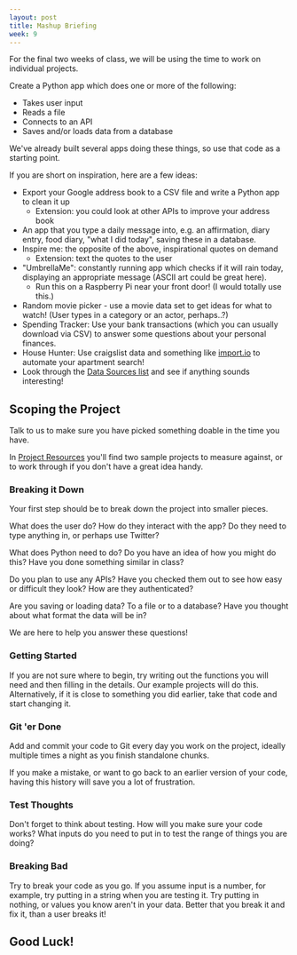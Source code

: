 ```yaml
---
layout: post
title: Mashup Briefing
week: 9
---
```


For the final two weeks of class, we will be using the time to work on individual projects.

Create a Python app which does one or more of the following:

* Takes user input
* Reads a file
* Connects to an API
* Saves and/or loads data from a database

We've already built several apps doing these things, so use that code as a starting point.

If you are short on inspiration, here are a few ideas:

* Export your Google address book to a CSV file and write a Python app to clean it up
  * Extension: you could look at other APIs to improve your address book
* An app that you type a daily message into, e.g. an affirmation, diary entry, food diary, "what I did today", saving these in a database.
* Inspire me: the opposite of the above, inspirational quotes on demand
  * Extension: text the quotes to the user
* "UmbrellaMe": constantly running app which checks if it will rain today, displaying an appropriate message (ASCII art could be great here).
  * Run this on a Raspberry Pi near your front door! (I would totally use this.)
* Random movie picker - use a movie data set to get ideas for what to watch! (User types in a category or an actor, perhaps..?)
* Spending Tracker: Use your bank transactions (which you can usually download via CSV) to answer some questions about your personal finances.
* House Hunter: Use craigslist data and something like [import.io](https://magic.import.io/?site=http:%2F%2Fsfbay.craigslist.org%2Fsearch%2Fapa) to automate your apartment search! 
* Look through the [Data Sources list](/data-sources) and see if anything sounds interesting!

## Scoping the Project

Talk to us to make sure you have picked something doable in the time you have.

In [Project Resources](/project-resources) you'll find two sample projects to measure against, or to work through if you don't have a great idea handy.

### Breaking it Down

Your first step should be to break down the project into smaller pieces.

What does the user do? How do they interact with the app? Do they need to type anything in, or perhaps use Twitter?

What does Python need to do? Do you have an idea of how you might do this? Have you done something similar in class?

Do you plan to use any APIs? Have you checked them out to see how easy or difficult they look? How are they authenticated?

Are you saving or loading data? To a file or to a database? Have you thought about what format the data will be in?

We are here to help you answer these questions!

### Getting Started

If you are not sure where to begin, try writing out the functions you will need and then filling in the details. Our example projects will do this. Alternatively, if it is close to something you did earlier, take that code and start changing it.

### Git 'er Done

Add and commit your code to Git every day you work on the project, ideally multiple times a night as you finish standalone chunks. 

If you make a mistake, or want to go back to an earlier version of your code, having this history will save you a lot of frustration. 

### Test Thoughts

Don't forget to think about testing. How will you make sure your code works? What inputs do you need to put in to test the range of things you are doing?

### Breaking Bad

Try to break your code as you go. If you assume input is a number, for example, try putting in a string when you are testing it. Try putting in nothing, or values you know aren't in your data. Better that you break it and fix it, than a user breaks it!

## Good Luck!
